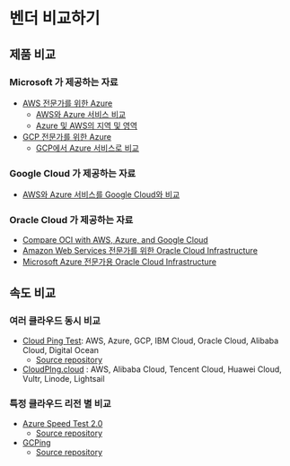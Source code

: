 # 벤더 비교하기

## 제품 비교

### Microsoft 가 제공하는 자료

* [AWS 전문가를 위한 Azure](https://docs.microsoft.com/ko-kr/azure/architecture/aws-professional/)
  * [AWS와 Azure 서비스 비교](https://docs.microsoft.com/ko-kr/azure/architecture/aws-professional/services)
  * [Azure 및 AWS의 지역 및 영역](https://docs.microsoft.com/ko-kr/azure/architecture/aws-professional/regions-zones)
* [GCP 전문가를 위한 Azure](https://docs.microsoft.com/ko-kr/azure/architecture/gcp-professional/)
  * [GCP에서 Azure 서비스로 비교](https://docs.microsoft.com/ko-kr/azure/architecture/gcp-professional/services)

### Google Cloud 가 제공하는 자료

* [AWS와 Azure 서비스를 Google Cloud와 비교](https://cloud.google.com/free/docs/aws-azure-gcp-service-comparison)

### Oracle Cloud 가 제공하는 자료

* [Compare OCI with AWS, Azure, and Google Cloud](https://www.oracle.com/cloud/service-comparison/)
* [Amazon Web Services 전문가를 위한 Oracle Cloud Infrastructure](https://docs.oracle.com/ko/solutions/oci-for-aws-professionals/index.html)
* [Microsoft Azure 전문가용 Oracle Cloud Infrastructure](https://docs.oracle.com/ko/solutions/oci-for-azure-professionals/index.html)

## 속도 비교

### 여러 클라우드 동시 비교

* [Cloud Ping Test](https://webping.cloud): AWS, Azure, GCP, IBM Cloud, Oracle Cloud, Alibaba Cloud, Digital Ocean
  * [Source repository](https://github.com/goenning/webping.cloud)
* [CloudPIng.cloud](https://www.cloudping.cloud) : AWS, Alibaba Cloud, Tencent Cloud, Huawei Cloud, Vultr, Linode, Lightsail

### 특정 클라우드 리전 별 비교

* [Azure Speed Test 2.0](https://azurespeedtest.azurewebsites.net)
  * [Source repository](https://github.com/richorama/AzureSpeedTest2)
* [GCPing](https://gcping.com)
  * [Source repository](https://github.com/imjasonh/gcping)
